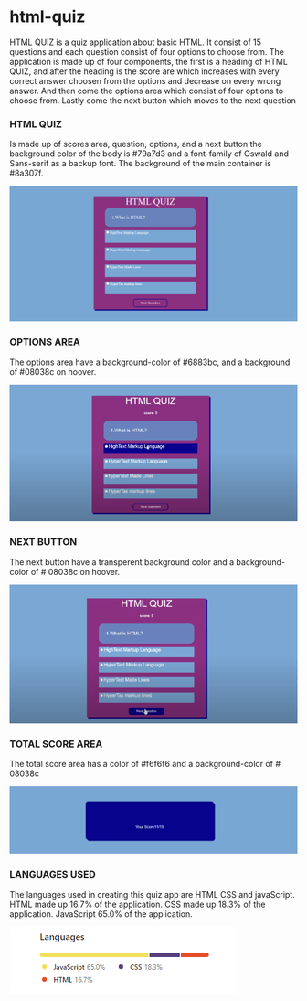 # html-quiz
HTML QUIZ is a quiz application about basic HTML.
It consist of 15 questions and each question consist of four options to choose from.
The application is made up of four components, the first is a heading of HTML QUIZ,
and after the heading is the score are which increases with every correct answer choosen
from the options and decrease on every wrong answer.
And then come the options area which consist of four options to choose from.
Lastly come the next button which moves to the next question

### HTML QUIZ
Is made up of scores area, question, options, and a next button
the background color of the body is #79a7d3 and a font-family of
Oswald and Sans-serif as a backup font.
The background of the main container is #8a307f.

![A html quiz app ](image/html-quiz.png)

### OPTIONS AREA

The options area have a background-color of #6883bc, and a
background of #08038c on hoover.

![HTML quiz question area on hoover](image/on-hoover.png)

### NEXT BUTTON
The next button have a transperent background color and 
a background-color of # 08038c on hoover.

![HTML quiz button on hoover](image/button-hoover.png)

### TOTAL SCORE AREA

The total score area has a color of #f6f6f6 and a  background-color
of # 08038c

![HTML quiz totat score](image/total-score.png)

### LANGUAGES USED

The languages used in creating this quiz app are HTML CSS and javaScript.
HTML made up 16.7% of the application.
CSS made up 18.3% of the application.
JavaScript 65.0% of the application.

![HTML CSS and JavaScript language](image/languages.png)
